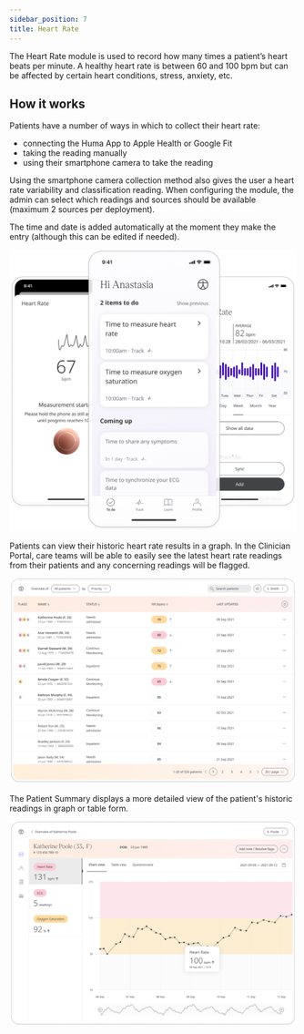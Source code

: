 ```yaml
---
sidebar_position: 7
title: Heart Rate
---
```


The Heart Rate module is used to record how many times a patient’s heart beats per minute. A healthy heart rate is between 60 and 100 bpm but can be affected by certain heart conditions, stress, anxiety, etc.

## How it works

Patients have a number of ways in which to collect their heart rate:

- connecting the Huma App to Apple Health or Google Fit
- taking the reading manually  
- using their smartphone camera to take the reading

Using the smartphone camera collection method also gives the user a heart rate variability and classification reading. When configuring the module, the admin can select which readings and sources should be available (maximum 2 sources per deployment).

The time and date is added automatically at the moment they make the entry (although this can be edited if needed). 

![Adding heart rate to the Huma App](./assets/heart-rate.png)

Patients can view their historic heart rate results in a graph. In the Clinician Portal, care teams will be able to easily see the latest heart rate readings from their patients and any concerning readings will be flagged.  

![View patient heart rate in the Clinician Portal](./assets/cp-patient-list-heart-rate.png)

The Patient Summary displays a more detailed view of the patient's historic readings in graph or table form.

![View patient heart rate in the Clinician Portal](./assets/cp-module-details-heart-rate.png)
